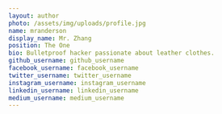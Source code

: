```yaml
---
layout: author
photo: /assets/img/uploads/profile.jpg
name: mranderson
display_name: Mr. Zhang
position: The One
bio: Bulletproof hacker passionate about leather clothes.
github_username: github_username
facebook_username: facebook_username
twitter_username: twitter_username
instagram_username: instagram_username
linkedin_username: linkedin_username
medium_username: medium_username
---
```


